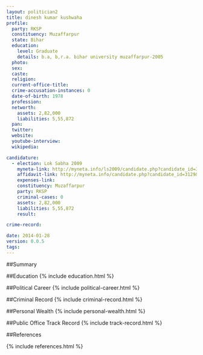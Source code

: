 ```yaml
---
layout: politician2
title: dinesh kumar kushwaha
profile: 
  party: RKSP
  constituency: Muzaffarpur
  state: Bihar
  education: 
    level: Graduate
    details: b.a, b,r.a. bihar university muzaffarpur-2005
  photo: 
  sex: 
  caste: 
  religion: 
  current-office-title: 
  crime-accusation-instances: 0
  date-of-birth: 1978
  profession: 
  networth: 
    assets: 2,82,000
    liabilities: 5,55,872
  pan: 
  twitter: 
  website: 
  youtube-interview: 
  wikipedia: 

candidature: 
  - election: Lok Sabha 2009
    myneta-link: http://myneta.info/ls2009/candidate.php?candidate_id=3129
    affidavit-link: http://myneta.info/candidate.php?candidate_id=3129&scan=original
    expenses-link: 
    constituency: Muzaffarpur 
    party: RKSP
    criminal-cases: 0
    assets: 2,82,000
    liabilities: 5,55,872
    result:  

crime-record: 

date: 2014-01-28
version: 0.0.5
tags: 
---
```

##Summary


##Education
{% include education.html %}


##Political Career
{% include political-career.html %}


##Criminal Record
{% include criminal-record.html %}


##Personal Wealth
{% include personal-wealth.html %}


##Public Office Track Record
{% include track-record.html %}


##References


{% include references.html %}